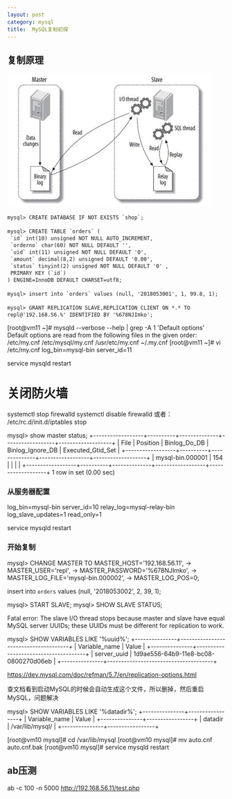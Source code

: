 ```yaml
---
layout: post
category: mysql
title:  MySQL复制初探
---
```


## 复制原理
![mysql replication](/images/mysql-replication.jpg)

```shell
mysql> CREATE DATABASE IF NOT EXISTS `shop`;

mysql> CREATE TABLE `orders` (
 `id` int(10) unsigned NOT NULL AUTO_INCREMENT,
 `orderno` char(60) NOT NULL DEFAULT '',
 `uid` int(11) unsigned NOT NULL DEFAULT '0',
 `amount` decimal(8,2) unsigned DEFAULT '0.00',
 `status` tinyint(2) unsigned NOT NULL DEFAULT '0' ,
 PRIMARY KEY (`id`)
) ENGINE=InnoDB DEFAULT CHARSET=utf8;

mysql> insert into `orders` values (null, '2018053001', 1, 99.8, 1);

mysql> GRANT REPLICATION SLAVE,REPLICATION CLIENT ON *.* TO repl@'192.168.56.%' IDENTIFIED BY '%678NJImko';
```

[root@vm11 ~]# mysqld --verbose --help | grep -A 1 'Default options'
Default options are read from the following files in the given order:
/etc/my.cnf /etc/mysql/my.cnf /usr/etc/my.cnf ~/.my.cnf
[root@vm11 ~]# vi /etc/my.cnf
log_bin=mysql-bin
server_id=11

service mysqld restart
# 关闭防火墙
systemctl stop firewalld
systemctl disable firewalld
或者：
/etc/rc.d/init.d/iptables stop

mysql> show master status;
+------------------+----------+--------------+------------------+-------------------+
| File             | Position | Binlog_Do_DB | Binlog_Ignore_DB | Executed_Gtid_Set |
+------------------+----------+--------------+------------------+-------------------+
| mysql-bin.000001 |      154 |              |                  |                   |
+------------------+----------+--------------+------------------+-------------------+
1 row in set (0.00 sec)

### 从服务器配置

log_bin=mysql-bin
server_id=10
relay_log=mysql-relay-bin
log_slave_updates=1
read_only=1

service mysqld restart

### 开始复制
mysql> CHANGE MASTER TO MASTER_HOST='192.168.56.11',
    -> MASTER_USER='repl',
    -> MASTER_PASSWORD='%678NJImko',
    -> MASTER_LOG_FILE='mysql-bin.000002',
    -> MASTER_LOG_POS=0;

insert into `orders` values (null, '2018053002', 2, 39, 1);

mysql> START SLAVE;
mysql> SHOW SLAVE STATUS;

Fatal error: The slave I/O thread stops because master and slave have equal MySQL server UUIDs; these UUIDs must be different for replication to work.

mysql> SHOW VARIABLES LIKE '%uuid%';
+---------------+--------------------------------------+
| Variable_name | Value                                |
+---------------+--------------------------------------+
| server_uuid   | 1d9ae556-64b9-11e8-bc08-0800270d06eb |
+---------------+--------------------------------------+

https://dev.mysql.com/doc/refman/5.7/en/replication-options.html

查文档看到启动MySQL的时候会自动生成这个文件，所以删掉，然后重启MySQL，问题解决

mysql> SHOW VARIABLES LIKE '%datadir%';
+---------------+-----------------+
| Variable_name | Value           |
+---------------+-----------------+
| datadir       | /var/lib/mysql/ |
+---------------+-----------------+

[root@vm10 mysql]# cd /var/lib/mysql
[root@vm10 mysql]# mv auto.cnf auto.cnf.bak
[root@vm10 mysql]# service mysqld restart


## ab压测
ab -c 100 -n 5000 http://192.168.56.11/test.php